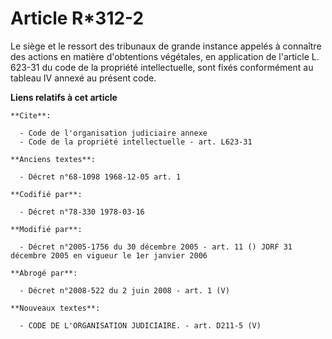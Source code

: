# Article R*312-2

Le siège et le ressort des tribunaux de grande instance appelés à connaître des actions en matière d'obtentions végétales, en
application de l'article L. 623-31 du code de la propriété intellectuelle, sont fixés conformément au tableau IV annexé au
présent code.

**Liens relatifs à cet article**

	**Cite**:

	  - Code de l'organisation judiciaire annexe
	  - Code de la propriété intellectuelle - art. L623-31

	**Anciens textes**:

	  - Décret n°68-1098 1968-12-05 art. 1

	**Codifié par**:

	  - Décret n°78-330 1978-03-16

	**Modifié par**:

	  - Décret n°2005-1756 du 30 décembre 2005 - art. 11 () JORF 31 décembre 2005 en vigueur le 1er janvier 2006

	**Abrogé par**:

	  - Décret n°2008-522 du 2 juin 2008 - art. 1 (V)

	**Nouveaux textes**:

	  - CODE DE L'ORGANISATION JUDICIAIRE. - art. D211-5 (V)
